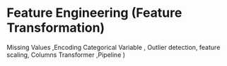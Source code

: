 # Feature Engineering (Feature Transformation)
 Missing Values ,Encoding Categorical Variable , Outlier detection, feature scaling, Columns Transformer ,Pipeline )
